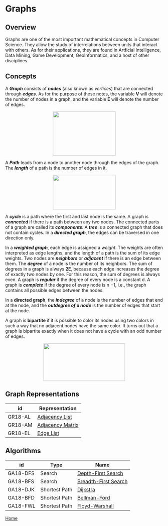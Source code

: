 # Graphs

## Overview

Graphs are one of the most important mathematical concepts in Computer Science. They allow the study of interrelations between units that interact with others. As for their applications, they are found in Artficial Intelligence, Data Mining, Game Development, GeoInformatics, and a host of other disciplines.

## Concepts

A ***Graph*** consists of ***nodes*** (also known as *vertices*) that are connected through ***edges***. As for the purpose of these notes, the variable **V** will denote the number of nodes in a graph, and the variable **E** will denote the number of edges.

<p align="center">
  <img width="200" height="140" src="https://user-images.githubusercontent.com/35730663/45231937-63da7d00-b293-11e8-8e80-112c825c8b82.png">
</p>

A ***Path*** leads from a node to another node through the edges of the graph. The ***length*** of a path is the number of edges in it. 

 <p align="center">
  <img width="200" height="110" src="https://user-images.githubusercontent.com/35730663/45232047-b9168e80-b293-11e8-893c-9eb748888575.png">
</p>

A ***cycle*** is a path where the first and last node is the same.  A graph is ***connected*** if there is a path between any two nodes. The connected parts of a graph are called its ***components***. A ***tree*** is a connected graph that does not contain cycles. In a ***directed graph***, the edges can be traversed in one direction only. 

In a ***weighted graph***, each edge is assigned a *weight*. The weights are often interpreted as edge lengths, and the length of a path is the sum of its edge weights. Two nodes are ***neighbors*** or ***adjacent*** if there is an edge between them. The ***degree*** of a node is the number of its neighbors. The sum of degrees in a graph is always **2E**, because each edge increases the degree of exactly two nodes by one. For this reason, the sum of degrees is always even.
 A graph is ***regular*** if the degree of every node is a constant d. A graph is ***complete*** if the degree of every node is n −1, i.e., the graph contains all possible edges between the nodes.
 
In a **directed graph**, the ***indegree*** of a node is the number of edges that end at the node, and the ***outdegree of a node*** is the number of edges that start at the node.

A graph is **bipartite** if it is possible to color its nodes using two colors in such a way that no adjacent nodes have the same color. It turns out that a graph is bipartite exactly when it does not have a cycle with an odd number of edges.

 <p align="center">
  <img width="260" height="120" src="http://mathworld.wolfram.com/images/eps-gif/BipartiteGraph_1000.gif">
</p>
 
## Graph Representations
 id| Representation| 
--------|-------------------
GR18-AL| [Adjacency List](https://github.com/mua-uniandes/mua-uniandes.github.io/blob/master/GraphsDoc/Representations/AdjacencyList.md)
GR18-AM| [Adjacency Matrix](https://github.com/mua-uniandes/mua-uniandes.github.io/blob/master/GraphsDoc/Representations/AdjacencyMatrix.md)
GR18-EL| [Edge List](https://github.com/ISIS2503/ISIS2503-201820-S1-IMAGINATORS/wiki/Actas-de-Laboratorio)


## Algorithms
 id| Type|Name
--------|-------------------|-----------------
GA18-DFS| Search | [Depth-First Search](https://github.com/ISIS2503/ISIS2503-201820-S1-IMAGINATORS/wiki/Informaci%C3%B3n-general-del-Equipo)
GA18-BFS| Search | [Breadth-First Search](https://github.com/ISIS2503/ISIS2503-201820-S1-IMAGINATORS/wiki/Informaci%C3%B3n-general-del-Equipo)
GA18-DJK| Shortest Path |[Dijkstra](https://github.com/ISIS2503/ISIS2503-201820-S1-IMAGINATORS/wiki/Sprint-1)
GA18-BFD| Shortest Path |[Bellman-Ford](https://github.com/ISIS2503/ISIS2503-201820-S1-IMAGINATORS/wiki/Sprint-1)
GA18-FWL| Shortest Path |[Floyd-Warshall](https://github.com/ISIS2503/ISIS2503-201820-S1-IMAGINATORS/wiki/Actas-de-Laboratorio)


[Home](HomePage.md)
